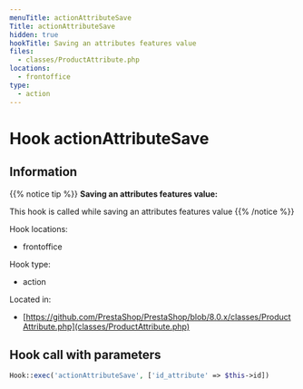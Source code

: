 ```yaml
---
menuTitle: actionAttributeSave
Title: actionAttributeSave
hidden: true
hookTitle: Saving an attributes features value
files:
  - classes/ProductAttribute.php
locations:
  - frontoffice
type:
  - action
---
```


# Hook actionAttributeSave

## Information

{{% notice tip %}}
**Saving an attributes features value:** 

This hook is called while saving an attributes features value
{{% /notice %}}

Hook locations: 
  - frontoffice

Hook type: 
  - action

Located in: 
  - [https://github.com/PrestaShop/PrestaShop/blob/8.0.x/classes/ProductAttribute.php](classes/ProductAttribute.php)

## Hook call with parameters

```php
Hook::exec('actionAttributeSave', ['id_attribute' => $this->id])
```
